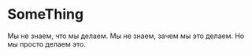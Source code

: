 # SomeThing

Мы не знаем, что мы делаем.
Мы не знаем, зачем мы это делаем.
Но мы просто делаем это.

